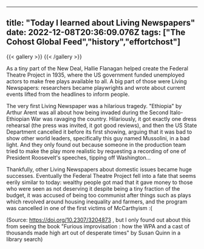 
---
title: "Today I learned about Living Newspapers"
date: 2022-12-08T20:36:09.076Z
tags: ["The Cohost Global Feed","history","effortchost"]
---
{{< gallery >}}
{{< /gallery >}}

As a tiny part of the New Deal, Hallie Flanagan helped create the Federal Theatre Project in 1935, where the US government funded unemployed actors to make free plays available to all. A big part of those were Living Newspapers: researchers became playwrights and wrote about current events lifted from the headlines to inform people. 

The very first Living Newspaper was a hilarious tragedy. "Ethiopia" by Arthur Arent was all about how being invaded during the Second Italo-Ethiopian War was ravaging the country. Hilariously, it got exactly one dress rehearsal (the press was invited, it got good reviews), and then the US State Department cancelled it before its first showing, arguing that it was bad to show other world leaders, specifically this guy named Mussolini, in a bad light. And they only found out because someone in the production team tried to make the play more realistic by requesting a recording of one of President Roosevelt's speeches, tipping off Washington...

Thankfully, other Living Newspapers about domestic issues became huge successes. Eventually the Federal Theatre Project fell into a fate that seems eerily similar to today: wealthy people got mad that it gave money to those who were seen as not deserving it despite being a tiny fraction of the budget, it was accused of being too communist after things such as plays which revolved around housing inequality and farmers, and the program was cancelled in one of the first victims of McCarthyism :(

(Source: https://doi.org/10.2307/3204873 , but I only found out about this from seeing the book "Furious improvisation : how the WPA and a cast of thousands made high art out of desperate times" by Susan Quinn in a library search)

